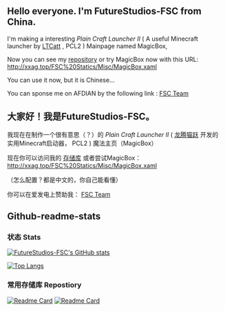 ## Hello everyone. I'm FutureStudios-FSC from China.

I'm making a interesting *Plain Craft Launcher II* ( A useful Minecraft launcher by [LTCatt](https://github.com/LTCatt) , PCL2 ) Mainpage named MagicBox,

Now you can see my [repository](https://github.com/FutureStudios-FSC/PCL-Mainpage-MagicBox) or try MagicBox now with this URL: http://xxag.top/FSC%20Statics/Misc/MagicBox.xaml

You can use it now, but it is Chinese...

You can sponse me on AFDIAN by the following link : [FSC Team](https://afdian.net/a/fsc-team)

## 大家好！我是FutureStudios-FSC。

我现在在制作一个很有意思（？）的 *Plain Craft Launcher II* ( [龙腾猫跃](https://github.com/LTCatt) 开发的实用Minecraft启动器， PCL2 ) 魔法主页（MagicBox）

现在你可以访问我的 [存储库](https://github.com/FutureStudios-FSC/PCL-Mainpage-MagicBox) 或者尝试MagicBox： http://xxag.top/FSC%20Statics/Misc/MagicBox.xaml

（怎么配置？都是中文的，你自己能看懂）

你可以在爱发电上赞助我： [FSC Team](https://afdian.net/a/fsc-team)

## Github-readme-stats

### 状态 Stats

[![FutureStudios-FSC's GitHub stats](https://github-readme-stats.vercel.app/api?username=FutureStudios-FSC&show_icons=true)](https://github.com/anuraghazra/github-readme-stats)

[![Top Langs](https://github-readme-stats.vercel.app/api/top-langs/?username=FutureStudios-FSC&layout=compact&show_icons=true)](https://github.com/anuraghazra/github-readme-stats)

### 常用存储库 Repostiory

[![Readme Card](https://github-readme-stats.vercel.app/api/pin/?username=FutureStudios-FSC&repo=PCL-Mainpage-MagicBox)](https://github.com/FutureStudios-FSC/PCL-Mainpage-MagicBox)
[![Readme Card](https://github-readme-stats.vercel.app/api/pin/?username=FutureStudios-FSC&repo=FSC-HA-Objection)](https://github.com/FutureStudios/FSC-HA-Objection)

